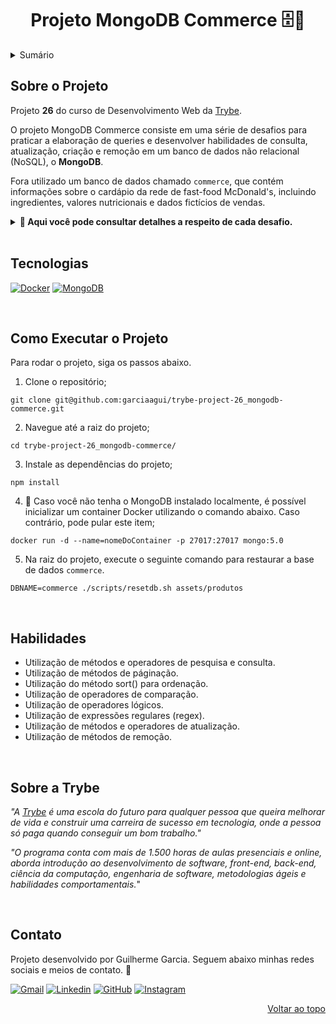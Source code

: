<a name="readme-top"></a>

<h1 align="center">Projeto MongoDB Commerce 🗄️🍔</h1>

<details>
  <summary>Sumário</summary><br />
  <ol>
    <li><a href="#sobre-o-projeto">Sobre o Projeto</a></li>
    <li><a href="#tecnologias">Tecnologias</a></li>
    <li><a href="#como-executar-o-projeto">Como Executar o Projeto</a></li>
    <li><a href="#habilidades">Habilidades</a></li>
    <li><a href="#sobre-a-trybe">Sobre a Trybe</a></li>
    <li><a href="#contato">Contato</a></li>
  </ol>
</details>

## Sobre o Projeto

Projeto **26** do curso de Desenvolvimento Web da [Trybe][trybe-site-url].

O projeto MongoDB Commerce consiste em uma série de desafios para praticar a elaboração de queries e desenvolver habilidades de consulta, atualização, criação e remoção em um banco de dados não relacional (NoSQL), o **MongoDB**.

Fora utilizado um banco de dados chamado `commerce`, que contém informações sobre o cardápio da rede de fast-food McDonald's, incluindo ingredientes, valores nutricionais e dados fictícios de vendas.

<details>
  <summary><strong>🚩 Aqui você pode consultar detalhes a respeito de cada desafio.</strong></summary> </br>

> ℹ️ Os arquivos dos desafios estão no diretório `./challenges`. O arquivo do primeiro desafio é o `desafio1.js`, do segundo é o `desafio2.js` e assim por diante.

> ℹ️ No contexto do projeto, não foi necessário utilizar o comando `use commerce` antes das queries dos arquivos de desafios.

- **Desafio 1**: Retornar a quantidade de documentos inseridos na coleção `produtos`.
- **Desafio 2**: Ordernar a coleção `produtos` pela quantidade de lanches vendidos em ordem crescente, mostrando apenas o nome e a quantidade de lanches vendidos.
- **Desafio 3**: Retornar o lanche mais vendido, mostrando apenas o nome e a quantidade do lanche mais vendido.
- **Desafio 4**: Retornar os lanches que tiveram vendas maiores que 50 e menores que 100, mostrando apenas o nome e a quantidade de lanches vendidos em ordem crescente.
- **Desafio 5**: Retornar o nome, as curtidas e vendidos dos lanches que tiveram quantidade de curtidas igual a 36 ou tenham a quantidade de vendas igual a 85.
- **Desafio 6**: Retornar o nome e as curtidas dos lanches que tiveram curtidas maiores que 10 e menores que 100.
- **Desafio 7**: Retornar o nome e vendidos dos lanches que tenham sido vendidos com uma quantidade diferente de 50 e em que o campo tags não exista.
- **Desafio 8**: Deletar os lanches com menos de 50 curtidas e retorne o nome dos lanches que restaram no banco.
- **Desafio 9**: Retornar o nome de todos os lanches que possuam calorias abaixo de 500.
- **Desafio 10**: Retornar o nome de todos os lanches que tenham o percentual de proteínas maior ou igual a 30 e menor ou igual a 40.
- **Desafio 11**: Retornar o nome do produto, a quantidade de curtidas e quantos itens foram vendidos dos produtos que não sejam iguais a Big Mac e McChicken.
- **Desafio 12**: Adicionar ketchup aos ingredientes para todos os sanduíches menos o McChicken, garantindo que não haja duplicidade nos ingredientes.
- **Desafio 13**: Incluir o campo criadoPor em todos os documentos, colocando Ronald McDonald no valor desse campo.
- **Desafio 14**: Criar uma query que retorne todos os lanches que possuem picles em seus ingredientes e mostre apenas os 3 primeiros itens contidos no array valoresNutricionais.
- **Desafio 15**: Adicionar o campo avaliacao em todos os documentos da coleção e efetue alterações nesse campo.
- **Desafio 16**: Adicionar o campo ultimaModificacao com a data corrente somente no sanduíche Big Mac.
- **Desafio 17**: Retornar a quantidade total de produtos em uma nova coleção chamada resumoProdutos.
- **Desafio 18**: Incluir bacon no final da lista de ingredientes dos sanduíches Big Mac e Quarteirão com Queijo.
- **Desafio 19**: Remover o item cebola de todos os sanduíches.
- **Desafio 20**: Remover o primeiro ingrediente do sanduíche Quarteirão com Queijo.
- **Desafio 21**: Remover o último ingrediente do sanduíche Cheddar McMelt.
- **Desafio 22**: Adicionar a quantidade de vendas dos sanduíches por dia da semana.
- **Desafio 23**: Inserir os valores combo e tasty no array tags de todos os sanduíches e aproveite para deixar os valores em ordem alfabética ascendente (A a Z).
- **Desafio 24**: Ordenar em todos os documentos os valores do array valoresNutricionais pelo campo percentual de forma decrescente.
- **Desafio 25**: Adicionar o valor muito sódio ao final do array tags nos produtos em que o percentual de sódio seja maior ou igual a 40.
- **Desafio 26**: Adicionar o valor contém sódio ao final do array tags nos produtos em que o percentual de sódio seja maior do que 20 e menor do que 40.
- **Desafio 27**: Contar quantos produtos contém Mc no nome, sem considerar letras maiúsculas ou minúsculas.
- **Desafio 28**: Contar quantos produtos têm 4 ingredientes.
- **Desafio 29**: Renomeie o campo descricao para descricaoSite em todos os documentos.
- **Desafio 30**: Remover o campo curtidas do item Big Mac.
- **Desafio 31**: Retornar o nome dos sanduíches em que o número de curtidas é maior que o número de sanduíches vendidos.
- **Desafio 32**: Retornar o nome e a quantidade de vendas (vendidos) dos sanduíches em que o número de vendas é múltiplo de 5.

  </details>

<br/>

## Tecnologias

[![Docker][docker-badge]][docker-url]
[![MongoDB][mongodb-badge]][mongodb-url]

<br/>

## Como Executar o Projeto

Para rodar o projeto, siga os passos abaixo.

1. Clone o repositório;

```
git clone git@github.com:garciaagui/trybe-project-26_mongodb-commerce.git
```

2. Navegue até a raiz do projeto;

```
cd trybe-project-26_mongodb-commerce/
```

3. Instale as dependências do projeto;

```
npm install
```

4. 🐋 Caso você não tenha o MongoDB instalado localmente, é possível inicializar um container Docker utilizando o comando abaixo. Caso contrário, pode pular este item;

```
docker run -d --name=nomeDoContainer -p 27017:27017 mongo:5.0
```

5. Na raiz do projeto, execute o seguinte comando para restaurar a base de dados `commerce`.

```
DBNAME=commerce ./scripts/resetdb.sh assets/produtos
```

<br/>

## Habilidades

<ul>
  <li>Utilização de métodos e operadores de pesquisa e consulta.</li>
  <li>Utilização de métodos de páginação.</li>
  <li>Utilização do método sort() para ordenação.</li>
  <li>Utilização de operadores de comparação.</li>
  <li>Utilização de operadores lógicos.</li>
  <li>Utilização de expressões regulares (regex).</li>
  <li>Utilização de métodos e operadores de atualização.</li>
  <li>Utilização de métodos de remoção.</li>
</ul>

<br/>

## Sobre a Trybe

_"A [Trybe][trybe-site-url] é uma escola do futuro para qualquer pessoa que queira melhorar de vida e construir uma carreira de sucesso em tecnologia, onde a pessoa só paga quando conseguir um bom trabalho."_

_"O programa conta com mais de 1.500 horas de aulas presenciais e online, aborda introdução ao desenvolvimento de software, front-end, back-end, ciência da computação, engenharia de software, metodologias ágeis e habilidades comportamentais._"

<br/>

## Contato

Projeto desenvolvido por Guilherme Garcia. Seguem abaixo minhas redes sociais e meios de contato. 🤘

[![Gmail][gmail-badge]][gmail-url]
[![Linkedin][linkedin-badge]][linkedin-url]
[![GitHub][github-badge]][github-url]
[![Instagram][instagram-badge]][instagram-url]

<p align="right"><a href="#readme-top">Voltar ao topo</a></p>

<!-- MARKDOWN LINKS & IMAGES -->

[trybe-site-url]: https://www.betrybe.com/

<!-- Stacks URLs & Badges -->

[docker-badge]: https://img.shields.io/badge/Docker-2496ED?style=for-the-badge&logo=docker&logoColor=white
[docker-url]: https://www.docker.com/
[mongodb-badge]: https://img.shields.io/badge/MongoDB-4EA94B?style=for-the-badge&logo=mongodb&logoColor=white
[mongodb-url]: https://www.mongodb.com/

<!-- Contact URLs & Badges -->

[gmail-badge]: https://img.shields.io/badge/Gmail-D14836?style=for-the-badge&logo=gmail&logoColor=white
[gmail-url]: mailto:garciaguig@gmail.com
[linkedin-badge]: https://img.shields.io/badge/LinkedIn-0077B5?style=for-the-badge&logo=linkedin&logoColor=white
[linkedin-url]: https://www.linkedin.com/in/garciaagui/
[github-badge]: https://img.shields.io/badge/GitHub-100000?style=for-the-badge&logo=github&logoColor=white
[github-url]: https://github.com/garciaagui
[instagram-badge]: https://img.shields.io/badge/Instagram-E4405F?style=for-the-badge&logo=instagram&logoColor=white
[instagram-url]: https://www.instagram.com/garciaagui/
